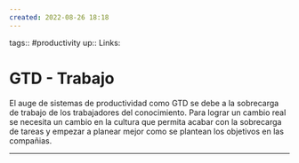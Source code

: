 ```yaml
---
created: 2022-08-26 18:18
---
```

tags:: #productivity 
up:: 
Links: 
# GTD - Trabajo
El auge de sistemas de productividad como GTD se debe a la sobrecarga de trabajo de los trabajadores del conocimiento. Para lograr un cambio real se necesita un cambio en la cultura que permita acabar con la sobrecarga de tareas y empezar a planear mejor como se plantean los objetivos en las compañias.
___
